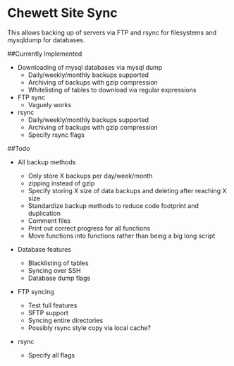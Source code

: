 Chewett Site Sync
=================

This allows backing up of servers via FTP and rsync for filesystems
 and mysqldump for databases.
 
##Currently Implemented


* Downloading of mysql databases via mysql dump
    * Daily/weekly/monthly backups supported
    * Archiving of backups with gzip compression
    * Whitelisting of tables to download via regular expressions
* FTP sync
    * Vaguely works
* rsync
    * Daily/weekly/monthly backups supported
    * Archiving of backups with gzip compression
    * Specify rsync flags
    
##Todo

* All backup methods
    * Only store X backups per day/week/month
    * zipping instead of gzip
    * Specify storing X size of data backups and deleting after reaching X size
    * Standardize backup methods to reduce code footprint and duplication
    * Comment files
    * Print out correct progress for all functions
    * Move functions into functions rather than being a big long script

* Database features
    * Blacklisting of tables
    * Syncing over SSH
    * Database dump flags
* FTP syncing
    * Test full features
    * SFTP support
    * Syncing entire directories
    * Possibly rsync style copy via local cache?
* rsync
    * Specify all flags
